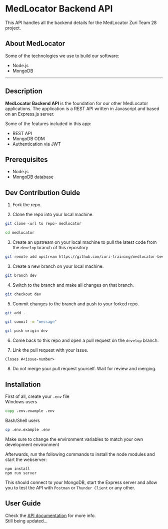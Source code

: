 # MedLocator Backend API
This API handles all the backend details for the MedLocator Zuri Team 28 project.

## About MedLocator
Some of the technologies we use to build our software:

- Node.js
- MongoDB

---

## Description

**MedLocator Backend API** is the foundation for our other MedLocator applications. The application is a REST API written in Javascript and based on an Express.js server.

Some of the features included in this app:

- REST API
- MongoDB ODM
- Authentication via JWT

## Prerequisites

- Node.js
- MongoDB database

## Dev Contribution Guide

1. Fork the repo.

2. Clone the repo into your local machine.
```bash
git clone <url to repo> medlocator

cd medlocator
```

3. Create an upstream on your local machine to pull the latest code from the `develop` branch of this repository
```bash
git remote add upstream https://github.com/zuri-training/medlocator-be=pjt-28.git/
```

3. Create a new branch on your local machine.
```bash
git branch dev
```

4. Switch to the branch and make all changes on that branch.
```bash
git checkout dev
```

5. Commit changes to the branch and push to your forked repo.
```bash
git add .

git commit -m "message"

git push origin dev
```

6. Come back to this repo and open a pull request on the `develop` branch.

7. Link the pull request with your issue.
```
Closes #<issue-number>
```

8. Do not merge your pull request yourself. Wait for review and merging.

## Installation

First of all, create your `.env` file  
Windows users
```cmd
copy .env.example .env
```
Bash/Shell users
```bash
cp .env.example .env
```
Make sure to change the environment variables to match your own development environment  

Afterwards, run the following commands to install the node modules and start the webserver:

```
npm install
npm run server
```

This should connect to your MongoDB, start the Express server and allow you to test the API with `Postman` or `Thunder Client` or any other.

## User Guide

Check the [API documentation](docs/README.md) for more info.  
Still being updated...